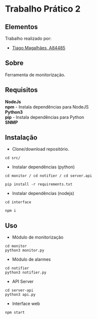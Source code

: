 # Trabalho Prático 2
## Elementos

Trabalho realizado por:
- [Tiago Magalhães, A84485](https://github.com/TiagoMag)

## Sobre 
Ferramenta de monitorização.

## Requisitos

**NodeJs**  </br>
**npm** - Instala dependências para NodeJS</br>
**Python3**  </br>
**pip** - Instala dependências para Python </br>
**SNMP** </br>
## Instalação

- Clone/download repositório.
```
cd src/
```
- Instalar dependências (python)
```
cd monitor / cd notifier / cd server.api
```
```
pip install -r requirements.txt
```
- Instalar dependências (nodejs)
```
cd interface
```
```
npm i
```

## Uso
- Módulo de monitorização
```
cd monitor
python3 monitor.py
```
- Módulo de alarmes
```
cd notifier
python3 notifier.py
```
- API Server
```
cd server-api
python3 api.py
```
- Interface web
```
npm start
```
